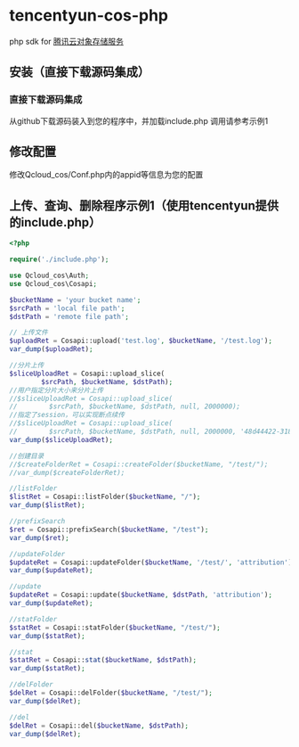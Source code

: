# tencentyun-cos-php
php sdk for [腾讯云对象存储服务](http://wiki.qcloud.com/wiki/COS%E4%BA%A7%E5%93%81%E4%BB%8B%E7%BB%8D)

## 安装（直接下载源码集成）

### 直接下载源码集成
从github下载源码装入到您的程序中，并加载include.php
调用请参考示例1

## 修改配置
修改Qcloud_cos/Conf.php内的appid等信息为您的配置

## 上传、查询、删除程序示例1（使用tencentyun提供的include.php）
```php
<?php

require('./include.php');

use Qcloud_cos\Auth;
use Qcloud_cos\Cosapi;

$bucketName = 'your bucket name';
$srcPath = 'local file path';
$dstPath = 'remote file path';

// 上传文件
$uploadRet = Cosapi::upload('test.log', $bucketName, '/test.log');
var_dump($uploadRet);

//分片上传
$sliceUploadRet = Cosapi::upload_slice(
        $srcPath, $bucketName, $dstPath);
//用户指定分片大小来分片上传
//$sliceUploadRet = Cosapi::upload_slice(
//        $srcPath, $bucketName, $dstPath, null, 2000000);
//指定了session，可以实现断点续传
//$sliceUploadRet = Cosapi::upload_slice(
//        $srcPath, $bucketName, $dstPath, null, 2000000, '48d44422-3188-4c6c-b122-6f780742f125+CpzDLtEHAA==');
var_dump($sliceUploadRet);

//创建目录
//$createFolderRet = Cosapi::createFolder($bucketName, "/test/");
//var_dump($createFolderRet);

//listFolder
$listRet = Cosapi::listFolder($bucketName, "/");
var_dump($listRet);

//prefixSearch
$ret = Cosapi::prefixSearch($bucketName, "/test");
var_dump($ret);

//updateFolder
$updateRet = Cosapi::updateFolder($bucketName, '/test/', 'attribution');
var_dump($updateRet);

//update
$updateRet = Cosapi::update($bucketName, $dstPath, 'attribution');
var_dump($updateRet);

//statFolder
$statRet = Cosapi::statFolder($bucketName, "/test/");
var_dump($statRet);

//stat
$statRet = Cosapi::stat($bucketName, $dstPath);
var_dump($statRet);

//delFolder
$delRet = Cosapi::delFolder($bucketName, "/test/");
var_dump($delRet);

//del
$delRet = Cosapi::del($bucketName, $dstPath);
var_dump($delRet);


```
